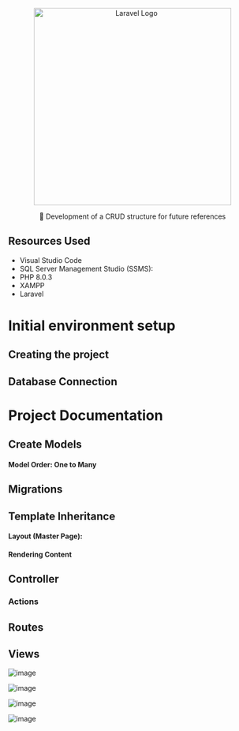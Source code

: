 <p align="center"><a href="https://laravel.com" target="_blank"><img src="https://raw.githubusercontent.com/laravel/art/master/logo-lockup/5%20SVG/2%20CMYK/1%20Full%20Color/laravel-logolockup-cmyk-red.svg" width="400" alt="Laravel Logo"></a></p>

<p align="center">🚀 Development of a CRUD structure for future references</p>

## Resources Used
- Visual Studio Code
- SQL Server Management Studio (SSMS):
- PHP 8.0.3
- XAMPP
- Laravel 


# Initial environment setup


## Creating the project


## Database Connection

# Project Documentation


## Create Models

#### Model Order: One to Many


## Migrations


## Template Inheritance

#### Layout (Master Page):

#### Rendering Content


## Controller

### Actions


## Routes


## Views


![image](https://github.com/user-attachments/assets/4b9869df-e9ee-454d-a36f-ba1b861219dd)

![image](https://github.com/user-attachments/assets/3074f2eb-fbb8-4335-96e5-69e9434b63b9)

![image](https://github.com/user-attachments/assets/6714470f-573c-4344-b806-7fd7f356f3e3)

![image](https://github.com/user-attachments/assets/f59ccf8e-3ef1-4d2a-a47e-3d21a74d40f8)






